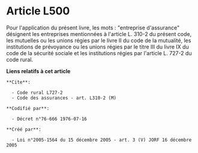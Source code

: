 # Article L500

Pour l'application du présent livre, les mots : "entreprise d'assurance" désignent les entreprises mentionnées à l'article L.
310-2 du présent code, les mutuelles ou les unions régies par le livre II du code de la mutualité, les institutions de
prévoyance ou les unions régies par le titre III du livre IX du code de la sécurité sociale et les institutions régies par
l'article L. 727-2 du code rural.

**Liens relatifs à cet article**

	**Cite**:

	  - Code rural L727-2
	  - Code des assurances - art. L310-2 (M)

	**Codifié par**:

	  - Décret n°76-666 1976-07-16

	**Créé par**:

	  - Loi n°2005-1564 du 15 décembre 2005 - art. 3 (V) JORF 16 décembre 2005
